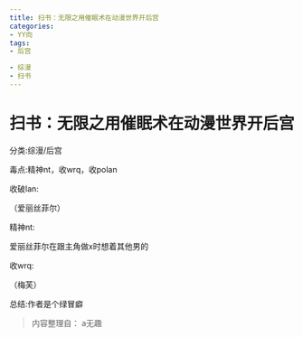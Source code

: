 ```yaml
---
title: 扫书：无限之用催眠术在动漫世界开后宫
categories:
- YY向
tags:
- 后宫

- 综漫
- 扫书
---
```

# 扫书：无限之用催眠术在动漫世界开后宫
分类:综漫/后宫

毒点:精神nt，收wrq，收polan

收破lan:

（爱丽丝菲尔）

精神nt:

爱丽丝菲尔在跟主角做x时想着其他男的

收wrq:

（梅芙）

总结:作者是个绿冒癖


> 内容整理自： a无趣